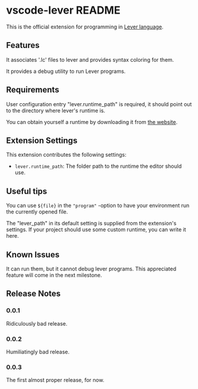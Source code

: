# vscode-lever README

This is the official extension for programming in [Lever language](http://leverlanguage.com). 

## Features

It associates '.lc' files to lever and provides syntax coloring for them.

It provides a debug utility to run Lever programs.

## Requirements

User configuration entry "lever.runtime_path" is required, it should point out to the directory where lever's runtime is.

You can obtain yourself a runtime by downloading it from [the website](http://leverlanguage.com/#download).

## Extension Settings

This extension contributes the following settings:

* `lever.runtime_path`: The folder path to the runtime the editor should use.

## Useful tips

You can use `${file}` in the `"program"` -option to have your environment run the currently opened file.

The "lever_path" in its default setting is supplied from the extension's settings. If your project should use some custom runtime, you can write it here.

## Known Issues

It can run them, but it cannot debug lever programs. This appreciated feature will come in the next milestone.

## Release Notes

### 0.0.1

Ridiculously bad release.

### 0.0.2

Humiliatingly bad release.

### 0.0.3

The first almost proper release, for now.
